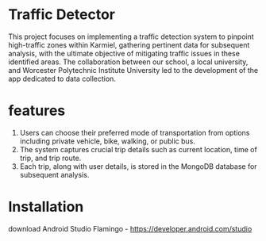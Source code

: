 # Traffic Detector
This project focuses on implementing a traffic detection system to pinpoint high-traffic zones within Karmiel, gathering pertinent data for subsequent analysis, with the ultimate objective of mitigating traffic issues in these identified areas.
The collaboration between our school, a local university, and Worcester Polytechnic Institute University led to the development of the app dedicated to data collection.

# features
1. Users can choose their preferred mode of transportation from options including private vehicle, bike, walking, or public bus.
2. The system captures crucial trip details such as current location, time of trip, and trip route.
3. Each trip, along with user details, is stored in the MongoDB database for subsequent analysis.

# Installation
download Android Studio Flamingo - https://developer.android.com/studio
